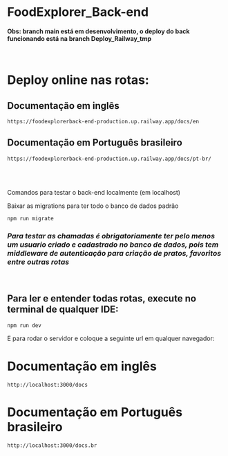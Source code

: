 # FoodExplorer_Back-end

<strong> Obs: branch main está em desenvolvimento, o deploy do back funcionando está na branch Deploy_Railway_tmp </strong>

</br>

# Deploy online nas rotas:

## Documentação em inglês
```
https://foodexplorerback-end-production.up.railway.app/docs/en
```

## Documentação em Português brasileiro
```
https://foodexplorerback-end-production.up.railway.app/docs/pt-br/
```

</br>
</br>

Comandos para testar o back-end localmente (em localhost)

Baixar as migrations para ter todo o banco de dados padrão
```
npm run migrate
```

### *Para testar as chamadas é obrigatoriamente ter pelo menos um usuario criado e cadastrado no banco de dados, pois tem middleware de autenticação para criação de pratos, favoritos entre outras rotas*

</br>

## Para ler e entender todas rotas, execute no terminal de qualquer IDE:

```
npm run dev
```

E para rodar o servidor e coloque a seguinte url em qualquer navegador:

# Documentação em inglês
```
http://localhost:3000/docs
```

# Documentação em Português brasileiro
```
http://localhost:3000/docs.br
```
